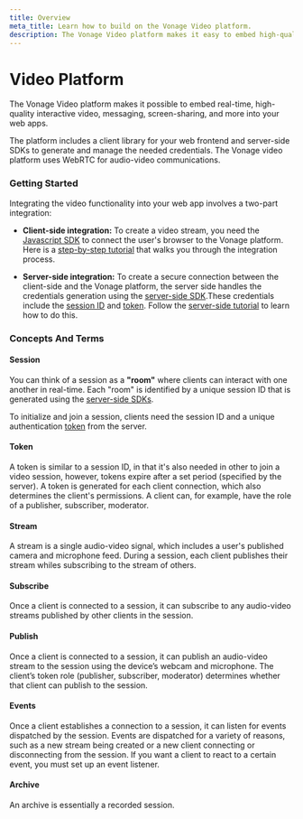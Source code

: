```yaml
---
title: Overview
meta_title: Learn how to build on the Vonage Video platform.
description: The Vonage Video platform makes it easy to embed high-quality interactive video, voice, messaging, and screen sharing into web and mobile apps.
---
```

<!-- OpenTok-TODO: add mobile reference -->
# Video Platform

The Vonage Video platform makes it possible to embed real-time, high-quality interactive video, messaging, screen-sharing, and more into your web apps.

The platform includes a client library for your web frontend and server-side SDKs to generate and manage the needed credentials.
The Vonage video platform uses WebRTC for audio-video communications.

### Getting Started

Integrating the video functionality into your web app involves a two-part integration:

- **Client-side integration:** To create a video stream, you need the [Javascript SDK](/video/resources#client-sdk) to connect the user's browser to the Vonage platform. Here is a [step-by-step tutorial](/video/tutorials/create-video-conferencing-app) that walks you through the integration process.

- **Server-side integration:** To create a secure connection between the client-side and the Vonage platform, the server side handles the credentials generation using the [server-side SDK](/video/resources#server-sdk).These credentials include the [session ID](/video/overview#session) and [token](/video/overview#token).
Follow the [server-side tutorial](/video/tutorials/server-side-setup) to learn how to do this.

### Concepts And Terms

#### Session

You can think of a session as a **"room"** where clients can interact with one another in real-time. Each "room" is identified by a unique session ID that is generated using the [server-side SDKs](/video/resources#server-sdk).

To initialize and join a session, clients need the session ID and a unique authentication [token](/video/overview#token) from the server.

#### Token

A token is similar to a session ID, in that it's also needed in other to join a video session, however, tokens expire after a set period (specified by the server). A token is generated for each client connection, which also determines the client's permissions. A client can, for example, have the role of a publisher, subscriber, moderator.

#### Stream

A stream is a single audio-video signal, which includes a user's published camera and microphone feed. During a session, each client publishes their stream whiles subscribing to the stream of others.

#### Subscribe

Once a client is connected to a session, it can subscribe to any audio-video streams published by other clients in the session.

#### Publish

Once a client is connected to a session, it can publish an audio-video stream to the session using the device’s webcam and microphone. The client’s token role (publisher, subscriber, moderator) determines whether that client can publish to the session.

#### Events

Once a client establishes a connection to a session, it can listen for events dispatched by the session. Events are dispatched for a variety of reasons, such as a new stream being created or a new client connecting or disconnecting from the session. If you want a client to react to a certain event, you must set up an event listener.

#### Archive
An archive is essentially a recorded session.
